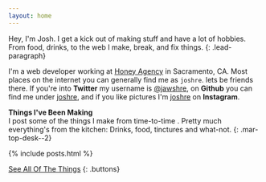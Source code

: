 ```yaml
---
layout: home
---
```


Hey, I'm Josh. I get a kick out of making stuff and have a lot of hobbies. From food, drinks, to the web I make, break, and fix things.
{: .lead-paragraph}


I'm a web developer working at [Honey Agency](http://honeyagency.com/) in Sacramento, CA. Most places on the internet you can generally find me as `joshre`. lets be friends there. If you're into **Twitter** my username is [@jawshre](http://twitter.com/jawshre), on **Github** you can find me under [joshre](http://github.com/joshre), and if you like pictures I'm [joshre](http://instagram.com/joshre) on **Instagram**.



__Things I've Been Making__  
I post some of the things I make from time-to-time . Pretty much everything's from the kitchen: Drinks, food, tinctures and what-not.
{: .mar-top-desk--2}

{% include posts.html %} 

[See All Of The Things](/been-making/)
{: .buttons}